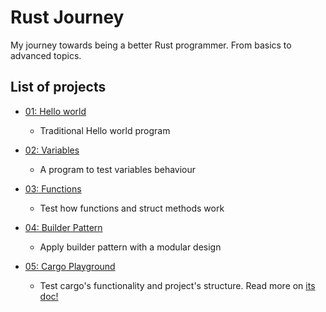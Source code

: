 # Rust Journey

My journey towards being a better Rust programmer. From basics to advanced topics.

## List of projects

* [01: Hello world](https://github.com/Codenegaar/rust_journey/tree/master/p01_hello_world)
    - Traditional Hello world program
    
* [02: Variables](https://github.com/Codenegaar/rust_journey/tree/master/p02_variables)
    - A program to test variables behaviour
    
* [03: Functions](https://github.com/Codenegaar/rust_journey/tree/master/p03_functions)
    - Test how functions and struct methods work
    
* [04: Builder Pattern](https://github.com/Codenegaar/rust_journey/tree/master/p04_builder_pattern)
    - Apply builder pattern with a modular design
    
* [05: Cargo Playground](https://github.com/Codenegaar/rust_journey/tree/master/p05_cargo_pg)
    - Test cargo's functionality and project's structure. Read more on [its doc!](https://github.com/Codenegaar/rust_journey/tree/master/p05_cargo_pg)
    

